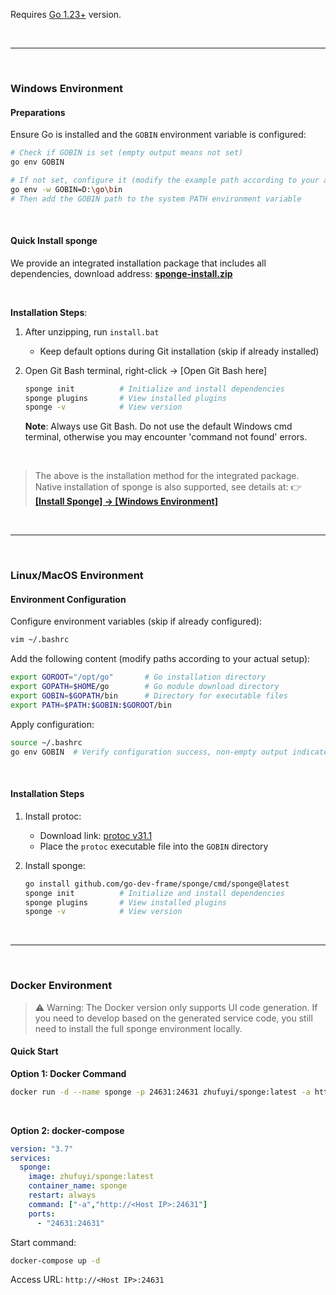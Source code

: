 Requires [Go 1.23+](https://go.dev/doc/install) version.

<br>

---

<br>

### Windows Environment

#### Preparations

Ensure Go is installed and the `GOBIN` environment variable is configured:

```bash
# Check if GOBIN is set (empty output means not set)
go env GOBIN

# If not set, configure it (modify the example path according to your actual setup)
go env -w GOBIN=D:\go\bin
# Then add the GOBIN path to the system PATH environment variable
```

<br>

#### Quick Install sponge

We provide an integrated installation package that includes all dependencies, download address: [**sponge-install.zip**](https://drive.google.com/drive/folders/1T55lLXDBIQCnL5IQ-i1hWJovgLI2l0k1?usp=sharing)

<br>

**Installation Steps**:

1. After unzipping, run `install.bat`
    - Keep default options during Git installation (skip if already installed)
2. Open Git Bash terminal, right-click → [Open Git Bash here]
   ```bash
   sponge init          # Initialize and install dependencies
   sponge plugins       # View installed plugins
   sponge -v            # View version
   ```

   **Note**: Always use Git Bash. Do not use the default Windows cmd terminal, otherwise you may encounter 'command not found' errors.

<br>

> The above is the installation method for the integrated package. Native installation of sponge is also supported, see details at:
> 👉 **[[Install Sponge] → [Windows Environment]](https://go-sponge.com/getting-started/install.html#install-sponge)**

<br>

---

<br>

### Linux/MacOS Environment

#### Environment Configuration

Configure environment variables (skip if already configured):

```bash
vim ~/.bashrc
```

Add the following content (modify paths according to your actual setup):
```bash
export GOROOT="/opt/go"       # Go installation directory
export GOPATH=$HOME/go        # Go module download directory
export GOBIN=$GOPATH/bin      # Directory for executable files
export PATH=$PATH:$GOBIN:$GOROOT/bin
```

Apply configuration:

```bash
source ~/.bashrc
go env GOBIN  # Verify configuration success, non-empty output indicates success
```

<br>

#### Installation Steps

1. Install protoc:
    - Download link: [protoc v31.1](https://github.com/protocolbuffers/protobuf/releases/tag/v31.1)
    - Place the `protoc` executable file into the `GOBIN` directory

2. Install sponge:
   ```bash
   go install github.com/go-dev-frame/sponge/cmd/sponge@latest
   sponge init          # Initialize and install dependencies
   sponge plugins       # View installed plugins
   sponge -v            # View version
   ```

<br>

---

<br>

### Docker Environment

> ⚠ Warning: The Docker version only supports UI code generation. If you need to develop based on the generated service code, you still need to install the full sponge environment locally.

#### Quick Start

**Option 1: Docker Command**
```bash
docker run -d --name sponge -p 24631:24631 zhufuyi/sponge:latest -a http://<Host IP>:24631
```

<br>

**Option 2: docker-compose**
```yaml
version: "3.7"
services:
  sponge:
    image: zhufuyi/sponge:latest
    container_name: sponge
    restart: always
    command: ["-a","http://<Host IP>:24631"]
    ports:
      - "24631:24631"
```
Start command:
```bash
docker-compose up -d
```

Access URL: `http://<Host IP>:24631`
